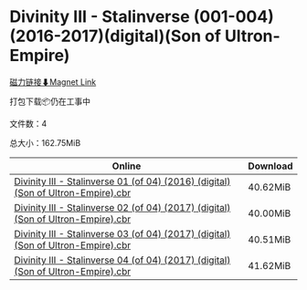 # Divinity III - Stalinverse (001-004)(2016-2017)(digital)(Son of Ultron-Empire)

[磁力链接⬇Magnet Link](magnet:?xt=urn:btih:08a5f6caf45eb2dc2f57f138857b561e7f998f6b&dn=Divinity%20III%20-%20Stalinverse%20%28001-004%29%282016-2017%29%28digital%29%28Son%20of%20Ultron-Empire%29)

打包下载📦仍在工事中

文件数：4

总大小：162.75MiB

Online | Download
--- | ---
[Divinity III - Stalinverse 01 (of 04) (2016) (digital) (Son of Ultron-Empire).cbr](https://github.com/alicewish/markdown/blob/master/comic/Divinity-III-Stalinverse-01-of-04-2016-digital-Son-of-Ultron-Empire-cbr.md) | 40.62MiB
[Divinity III - Stalinverse 02 (of 04) (2017) (digital) (Son of Ultron-Empire).cbr](https://github.com/alicewish/markdown/blob/master/comic/Divinity-III-Stalinverse-02-of-04-2017-digital-Son-of-Ultron-Empire-cbr.md) | 40.00MiB
[Divinity III - Stalinverse 03 (of 04) (2017) (digital) (Son of Ultron-Empire).cbr](https://github.com/alicewish/markdown/blob/master/comic/Divinity-III-Stalinverse-03-of-04-2017-digital-Son-of-Ultron-Empire-cbr.md) | 40.51MiB
[Divinity III - Stalinverse 04 (of 04) (2017) (digital) (Son of Ultron-Empire).cbr](https://github.com/alicewish/markdown/blob/master/comic/Divinity-III-Stalinverse-04-of-04-2017-digital-Son-of-Ultron-Empire-cbr.md) | 41.62MiB